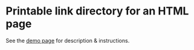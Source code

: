 # Printable link directory for an HTML page

See the [demo page](https://tollwerk.github.io/printlinks) for description & instructions.
